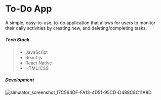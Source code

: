 # To-Do App
A simple, easy-to-use, to-do application that allows for users to monitor their daily activities by creating new, and deleting/completing tasks.

##### Tech Stack
> * JavaScript
> * React.js
> * React Native
> * HTML/CSS


##### Development
![simulator_screenshot_17C564DF-FA13-4D51-95CD-D488C8C11A8D](https://user-images.githubusercontent.com/81825713/157507936-42a6c140-e041-4de2-aed2-50ad377a4f2b.png)
